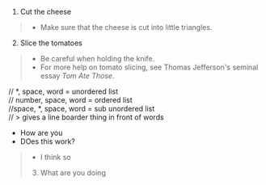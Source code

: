 1. Cut the cheese
> * Make sure that the cheese is cut into little triangles.

2. Slice the tomatoes
> * Be careful when holding the knife.
> * For more help on tomato slicing, see Thomas Jefferson's seminal essay _Tom Ate Those_.

// *, space, word = unordered list  
// number, space, word = ordered list  
//space, *, space, word = sub unordered list  
// > gives a line boarder thing in front of words

* How are you
 * DOes this work?
> * I think so 
> 3. What are you doing
